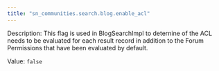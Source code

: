 ```yaml
---
title: "sn_communities.search.blog.enable_acl"
---
```


Description: This flag is used in BlogSearchImpl to deternine of the ACL needs to be evaluated for each result record in addition to the Forum Permissions that have been evaluated by default.

Value: `false`